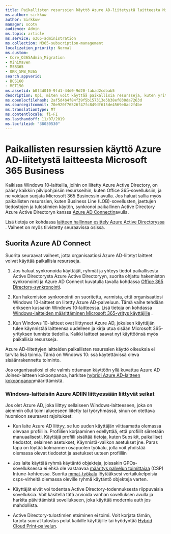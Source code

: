 ```yaml
---
title: Paikallisten resurssien käyttö Azure AD-liitetystä laitteesta Microsoft 365 Business
ms.author: sirkkuw
author: Sirkkuw
manager: scotv
audience: Admin
ms.topic: article
ms.service: o365-administration
ms.collection: M365-subscription-management
localization_priority: Normal
ms.custom:
- Core_O365Admin_Migration
- MiniMaven
- MSB365
- OKR_SMB_M365
search.appverid:
- BCS160
- MET150
ms.assetid: b0f4d010-9fd1-44d0-9d20-fabad2cdbab5
description: Opi, miten voit käyttää paikallisia resursseja, kuten yritys sovelluksia, tiedosto resursseja ja tulostimia Azure Active Directorysta, liittyi Windows 10-laitteeseen.
ms.openlocfilehash: 2af5d4b4f84f39f5b157313e5b38ef030da7263d
ms.sourcegitcommit: 70e920f76526f47fc849df615de4569e0ac2f4be
ms.translationtype: MT
ms.contentlocale: fi-FI
ms.lasthandoff: 11/07/2019
ms.locfileid: "38030530"
---
```

# <a name="access-on-premises-resources-from-an-azure-ad-joined-device-in-microsoft-365-business"></a>Paikallisten resurssien käyttö Azure AD-liitetystä laitteesta Microsoft 365 Business

Kaikissa Windows 10-laitteilla, joihin on liitetty Azure Active Directory, on pääsy kaikkiin pilvipohjaisiin resursseihin, kuten Office 365-sovelluksiin, ja ne voidaan suojata Microsoft 365 Businessin avulla. Jos haluat sallia myös paikallisten resurssien, kuten Business Line (LOB)-sovellusten, jaettujen tiedostojen ja tulostimien käytön, synkronoi paikallinen Active Directory Azure Active Directoryn kanssa [Azure AD Connectin](https://docs.microsoft.com/azure/active-directory/connect/active-directory-aadconnect)avulla. 

Lisä tietoja on kohdassa [laitteen hallinnan esittely Azure Active Directoryssa](https://docs.microsoft.com/azure/active-directory/device-management-introduction) .
Vaiheet on myös tiivistetty seuraavissa osissa.

## <a name="run-azure-ad-connect"></a>Suorita Azure AD Connect

Suorita seuraavat vaiheet, jotta organisaatiosi Azure AD-liitetyt laitteet voivat käyttää paikallisia resursseja.
  
1. Jos haluat synkronoida käyttäjät, ryhmät ja yhteys tiedot paikallisesta Active Directorysta Azure Active Directoryyn, suorita ohjattu hakemiston synkronointi ja Azure AD Connect kuvatulla tavalla kohdassa [Office 365 Directory-synkronointi](https://support.office.com/article/1b3b5318-6977-42ed-b5c7-96fa74b08846).
    
2. Kun hakemiston synkronointi on suoritettu, varmista, että organisaatiosi Windows 10-laitteet on liitetty Azure AD-palveluun. Tämä vaihe tehdään erikseen kussakin Windows 10-laitteessa. Lisä tietoja on kohdassa [Windows-laitteiden määrittäminen Microsoft 365-yritys käyttäjille](set-up-windows-devices.md) . 
    
3. Kun Windows 10-laitteet ovat liittyneet Azure AD, jokaisen käyttäjän tulee käynnistää laitteensa uudelleen ja kirja utua sisään Microsoft 365-yrityksen tunniste tiedoilla. Kaikki laitteet saavat nyt käyttöönsä myös paikallisia resursseja.
    
Azure AD-liitettyjen laitteiden paikallisten resurssien käyttö oikeuksia ei tarvita lisä toimia. Tämä on Windows 10: ssä käytettävissä oleva sisäänrakennettu toiminto. 
  
Jos organisaatiosi ei ole valmis ottamaan käyttöön yllä kuvattua Azure AD Joined-laitteen kokoonpanoa, harkitse [hybridi Azure AD-laitteen kokoonpanon](manage-windows-devices.md)määrittämistä.
  
### <a name="considerations-when-joining-your-windows-devices-to-azure-ad"></a>Windows-laitteisiin Azure ADIIN liittyessään liittyvät seikat

Jos olet Azure AD, joka liittyy sellaiseen Windows-laitteeseen, joka on aiemmin ollut toimi alueeseen liitetty tai työryhmässä, sinun on otettava huomioon seuraavat rajoitukset:
  
- Kun laite Azure AD liittyy, se luo uuden käyttäjän viittaamatta olemassa olevaan profiiliin. Profiilien korjaaminen edellyttää, että profiilit siirretään manuaalisesti. Käyttäjä profiili sisältää tietoja, kuten Suosikit, paikalliset tiedostot, selaimen asetukset, Käynnistä-valikon asetukset jne. Paras tapa on löytää kolmannen osapuolen työkalu, jolla voit yhdistää olemassa olevat tiedostot ja asetukset uuteen profiiliin

- Jos laite käyttää ryhmä käytäntö objekteja, joissakin GPOs-sovelluksessa ei ehkä ole vastaavaa [määritys palvelun toimittajaa](https://docs.microsoft.com/windows/configuration/provisioning-packages/how-it-pros-can-use-configuration-service-providers) (CSP) Intune-kohteessa. Suorita [mmat-työkalu](https://www.microsoft.com/download/details.aspx?id=45520) löytääksesi vertailukelpoisia csps-virheitä olemassa oleville ryhmä käytäntö objekteja varten.

- Käyttäjät eivät voi todentaa Active Directory-todennuksesta riippuvaisia sovelluksia. Voit käsitellä tätä arvioida vanhan sovelluksen avulla ja harkita päivittämistä sovellukseen, joka käyttää modernia auth jos mahdollista.

- Active Directory-tulostimien etsiminen ei toimi. Voit korjata tämän, tarjota suorat tulostus polut kaikille käyttäjille tai hyödyntää [Hybrid Cloud Print-palvelun](https://docs.microsoft.com/windows-server/administration/hybrid-cloud-print/hybrid-cloud-print-deploy).
